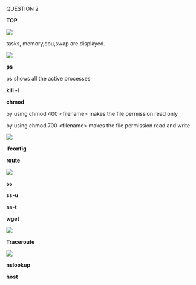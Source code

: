 QUESTION 2

**TOP**

![](media/image1.png)

tasks, memory,cpu,swap are displayed.

![](media/image2.png)

**ps**

ps shows all the active processes

**kill -l**

**chmod**

by using chmod 400 \<filename\> makes the file permission read only

by using chmod 700 \<filename\> makes the file permission read and write

![](media/image3.png)

**ifconfig**

**route**

![](media/image4.png)

**ss**

**ss-u**

**ss-t**

**wget**

![](media/image5.png)

**Traceroute**

![](media/image6.png)

**nslookup**

**host**
